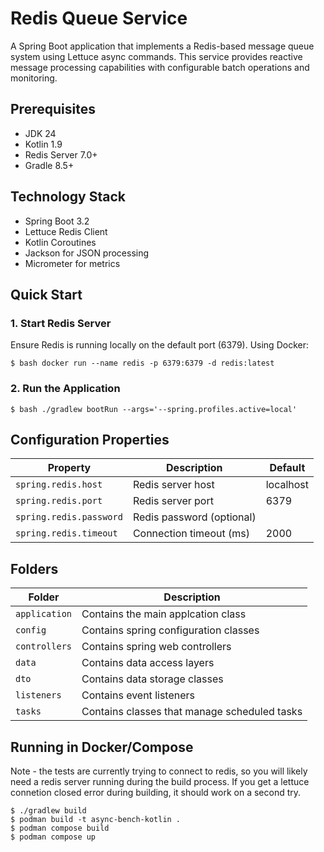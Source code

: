 # Redis Queue Service

A Spring Boot application that implements a Redis-based message queue system using Lettuce async commands. This service provides reactive message processing capabilities with configurable batch operations and monitoring.

## Prerequisites

- JDK 24
- Kotlin 1.9
- Redis Server 7.0+
- Gradle 8.5+

## Technology Stack

- Spring Boot 3.2
- Lettuce Redis Client
- Kotlin Coroutines
- Jackson for JSON processing
- Micrometer for metrics

## Quick Start

### 1. Start Redis Server
Ensure Redis is running locally on the default port (6379). Using Docker:

```
$ bash docker run --name redis -p 6379:6379 -d redis:latest
```

### 2. Run the Application

```
$ bash ./gradlew bootRun --args='--spring.profiles.active=local'
```


## Configuration Properties

| Property | Description | Default |
|----------|-------------|---------|
| `spring.redis.host` | Redis server host | localhost |
| `spring.redis.port` | Redis server port | 6379 |
| `spring.redis.password` | Redis password (optional) | |
| `spring.redis.timeout` | Connection timeout (ms) | 2000 |

## Folders

| Folder        | Description                                  |
|---------------|----------------------------------------------|
| `application` | Contains the main applcation class           |
| `config`      | Contains spring configuration classes        |
| `controllers` | Contains spring web controllers              |
| `data`        | Contains data access layers                  |
| `dto`         | Contains data storage classes                |
| `listeners`   | Contains event listeners                     |
| `tasks`       | Contains classes that manage scheduled tasks |
 
## Running in Docker/Compose

Note - the tests are currently trying to connect to redis, so you will 
likely need a redis server running during the build process. If you get a
lettuce connetion closed error during building, it should work on a second try. 

```
$ ./gradlew build
$ podman build -t async-bench-kotlin .
$ podman compose build
$ podman compose up
```

